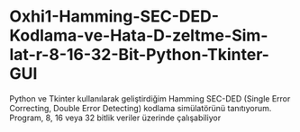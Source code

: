 # Oxhi1-Hamming-SEC-DED-Kodlama-ve-Hata-D-zeltme-Sim-lat-r-8-16-32-Bit-Python-Tkinter-GUI
 Python ve Tkinter kullanılarak geliştirdiğim Hamming SEC-DED (Single Error Correcting, Double Error Detecting) kodlama simülatörünü tanıtıyorum. Program, 8, 16 veya 32 bitlik veriler üzerinde çalışabiliyor
